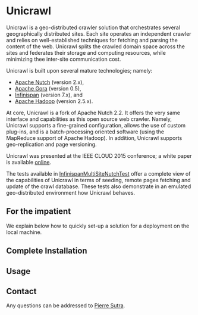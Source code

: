 # Unicrawl

Unicrawl is a geo-distributed crawler solution that orchestrates several geographically distributed sites.
Each site operates an independent crawler and relies on well-established techniques for fetching and parsing the content of the web.
Unicrawl splits the crawled domain space across the sites and federates their storage and computing resources, while minimizing thee inter-site communication cost.

Unicrawl is built upon several mature technologies; namely:
- [Apache Nutch](http://nutch.apache.org/) (version 2.x),
- [Apache Gora](http://gora.apache.org/) (version 0.5),
- [Infinispan](infinispan.org) (version 7.x), and
- [Apache Hadoop](https://hadoop.apache.org/) (version 2.5.x).

At core, Unicrawl is a fork of Apache Nutch 2.2.
It offers the very same interface and capabilities as this open source web crawler.
Namely, Unicrawl supports a fine-grained configuration, allows the use of custom plug-ins,
and is a batch-processing oriented software (using the MapReduce support of Apache Hadoop).
In addition, Unicrawl supports geo-replication and page versioning.

Unicrawl was presented at the IEEE CLOUD 2015 conference;
a white paper is available [online](https://drive.google.com/open?id=0BwFkGepvBDQoakFGdkpKNUNCWmM).

The tests available in [InfinispanMultiSiteNutchTest](https://github.com/leads-project/Unicrawl/blob/4fa7107cc4ded4dda08c07dc4a97721397e14949/src/test/java/org/apache/nutch/multisite/InfinispanMultiSiteNutchTest.java) offer a complete view of the capabilities of Unicrawl in terms of seeding, remote pages fetching and update of the crawl database.
These tests also demonstrate in an emulated geo-distributed environment how Unicrawl behaves.

## For the impatient

We explain below how to quickly set-up a solution for a deployment on the local machine.

## Complete Installation

## Usage

## Contact

Any questions can be addressed to [Pierre Sutra](mailto:0track[@]gmail.com).

